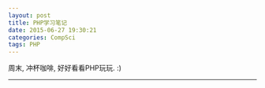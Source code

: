 ```yaml
---
layout: post
title: PHP学习笔记
date: 2015-06-27 19:30:21
categories: CompSci
tags: PHP
---
```


周末, 冲杯咖啡, 好好看看PHP玩玩. :)  



---
